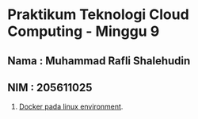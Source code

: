 Praktikum Teknologi Cloud Computing - Minggu 9
=====================

Nama : Muhammad Rafli Shalehudin
--------
NIM : 205611025
--------

1. [Docker pada linux environment](https://github.com/muhraflesh/tekn-cloud-computing/blob/main/minggu-09/linux_docker.md).

